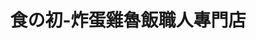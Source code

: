 ---
title: "食の初-炸蛋雞魯飯職人專門店"
description: "食の初-炸蛋雞魯飯職人專門店"
layout: shop
keywords:
  - 美食競賽
  - 台灣美食
  - 美食精選
datePublished: "2025-06-30"
dateModified: "2025-07-05"
city: "台中市"
district: "北區"
address: "台中市北區三民路三段126巷3號1F"
phone: ""
geo: "24.15019702388631, 120.68481586986209"
google_map: "https://maps.app.goo.gl/nyHkGoFcPoxnHrGCA"
footinder: "https://footinder.com.tw/%E5%8F%B0%E4%B8%AD%E5%B8%82%E5%8C%97%E5%8D%80/362079/"
official: "https://www.facebook.com/profile.php?id=61552642976611"
award:
  - name: "夜市王"
    year: "2024"
    entries:
      - nightMarket: "一中街夜市"
        food_type: "一飯一湯"
        rank: "第三名"

---